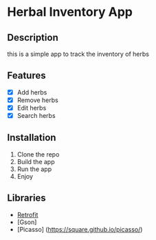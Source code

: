 # Herbal Inventory App

## Description
this is a simple app to track the inventory of herbs

## Features
- [x] Add herbs
- [x] Remove herbs
- [x] Edit herbs
- [x] Search herbs

## Installation
1. Clone the repo
2. Build the app
3. Run the app
4. Enjoy

## Libraries
* [Retrofit](https://square.github.io/retrofit/)
* [Gson]
* [Picasso] (https://square.github.io/picasso/)